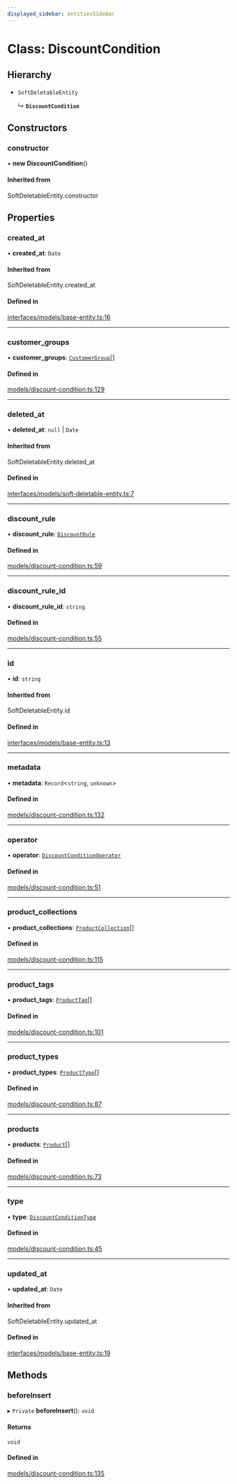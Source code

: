 ```yaml
---
displayed_sidebar: entitiesSidebar
---
```


# Class: DiscountCondition

## Hierarchy

- `SoftDeletableEntity`

  ↳ **`DiscountCondition`**

## Constructors

### constructor

• **new DiscountCondition**()

#### Inherited from

SoftDeletableEntity.constructor

## Properties

### created\_at

• **created\_at**: `Date`

#### Inherited from

SoftDeletableEntity.created\_at

#### Defined in

[interfaces/models/base-entity.ts:16](https://github.com/medusajs/medusa/blob/33df8122b/packages/medusa/src/interfaces/models/base-entity.ts#L16)

___

### customer\_groups

• **customer\_groups**: [`CustomerGroup`](CustomerGroup.md)[]

#### Defined in

[models/discount-condition.ts:129](https://github.com/medusajs/medusa/blob/33df8122b/packages/medusa/src/models/discount-condition.ts#L129)

___

### deleted\_at

• **deleted\_at**: ``null`` \| `Date`

#### Inherited from

SoftDeletableEntity.deleted\_at

#### Defined in

[interfaces/models/soft-deletable-entity.ts:7](https://github.com/medusajs/medusa/blob/33df8122b/packages/medusa/src/interfaces/models/soft-deletable-entity.ts#L7)

___

### discount\_rule

• **discount\_rule**: [`DiscountRule`](DiscountRule.md)

#### Defined in

[models/discount-condition.ts:59](https://github.com/medusajs/medusa/blob/33df8122b/packages/medusa/src/models/discount-condition.ts#L59)

___

### discount\_rule\_id

• **discount\_rule\_id**: `string`

#### Defined in

[models/discount-condition.ts:55](https://github.com/medusajs/medusa/blob/33df8122b/packages/medusa/src/models/discount-condition.ts#L55)

___

### id

• **id**: `string`

#### Inherited from

SoftDeletableEntity.id

#### Defined in

[interfaces/models/base-entity.ts:13](https://github.com/medusajs/medusa/blob/33df8122b/packages/medusa/src/interfaces/models/base-entity.ts#L13)

___

### metadata

• **metadata**: `Record`<`string`, `unknown`\>

#### Defined in

[models/discount-condition.ts:132](https://github.com/medusajs/medusa/blob/33df8122b/packages/medusa/src/models/discount-condition.ts#L132)

___

### operator

• **operator**: [`DiscountConditionOperator`](../enums/DiscountConditionOperator.md)

#### Defined in

[models/discount-condition.ts:51](https://github.com/medusajs/medusa/blob/33df8122b/packages/medusa/src/models/discount-condition.ts#L51)

___

### product\_collections

• **product\_collections**: [`ProductCollection`](ProductCollection.md)[]

#### Defined in

[models/discount-condition.ts:115](https://github.com/medusajs/medusa/blob/33df8122b/packages/medusa/src/models/discount-condition.ts#L115)

___

### product\_tags

• **product\_tags**: [`ProductTag`](ProductTag.md)[]

#### Defined in

[models/discount-condition.ts:101](https://github.com/medusajs/medusa/blob/33df8122b/packages/medusa/src/models/discount-condition.ts#L101)

___

### product\_types

• **product\_types**: [`ProductType`](ProductType.md)[]

#### Defined in

[models/discount-condition.ts:87](https://github.com/medusajs/medusa/blob/33df8122b/packages/medusa/src/models/discount-condition.ts#L87)

___

### products

• **products**: [`Product`](Product.md)[]

#### Defined in

[models/discount-condition.ts:73](https://github.com/medusajs/medusa/blob/33df8122b/packages/medusa/src/models/discount-condition.ts#L73)

___

### type

• **type**: [`DiscountConditionType`](../enums/DiscountConditionType.md)

#### Defined in

[models/discount-condition.ts:45](https://github.com/medusajs/medusa/blob/33df8122b/packages/medusa/src/models/discount-condition.ts#L45)

___

### updated\_at

• **updated\_at**: `Date`

#### Inherited from

SoftDeletableEntity.updated\_at

#### Defined in

[interfaces/models/base-entity.ts:19](https://github.com/medusajs/medusa/blob/33df8122b/packages/medusa/src/interfaces/models/base-entity.ts#L19)

## Methods

### beforeInsert

▸ `Private` **beforeInsert**(): `void`

#### Returns

`void`

#### Defined in

[models/discount-condition.ts:135](https://github.com/medusajs/medusa/blob/33df8122b/packages/medusa/src/models/discount-condition.ts#L135)
